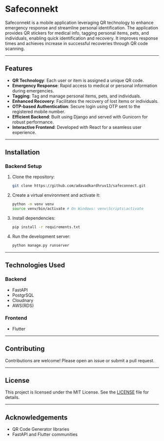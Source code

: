 # Safeconnekt

Safeconnekt is a mobile application leveraging QR technology to enhance emergency response and streamline personal identification. The application provides QR stickers for medical info, tagging personal items, pets, and individuals, enabling quick identification and recovery. It improves response times and achieves increase in successful recoveries through QR code scanning.

---

## Features

- **QR Technology**: Each user or item is assigned a unique QR code.
- **Emergency Response**: Rapid access to medical or personal information during emergencies.
- **Tagging**: Tag and manage personal items, pets, and individuals.
- **Enhanced Recovery**: Facilitates the recovery of lost items or individuals.
- **OTP-based Authentication**: Secure login using OTP sent to the registered mobile number.
- **Efficient Backend**: Built using Django and served with Gunicorn for robust performance.
- **Interactive Frontend**: Developed with React for a seamless user experience.

---

## Installation


### Backend Setup

1. Clone the repository:
   ```bash
   git clone https://github.com/adavadkardhruv13/safeconnect.git
   ```

2. Create a virtual environment and activate it:
   ```bash
   python -m venv venv
   source venv/bin/activate # On Windows: venv\Scripts\activate
   ```

3. Install dependencies:
   ```bash
   pip install -r requirements.txt
   ```


4. Run the development server:
   ```bash
   python manage.py runserver
   ```
---

## Technologies Used

### Backend
- FastAPI
- PostgrSQL
- Cloudnary
- AWS(RDS)

### Frontend
- Flutter


---

## Contributing

Contributions are welcome! Please open an issue or submit a pull request.

---

## License

This project is licensed under the MIT License. See the [LICENSE](LICENSE) file for details.

---

## Acknowledgements

- QR Code Generator libraries
- FastAPI and Flutter communities

